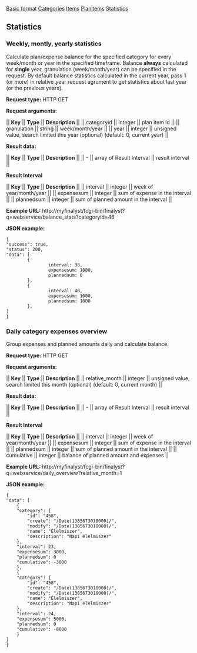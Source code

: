 <a class="apilink" href="webserviceapi.html">Basic format</a>
<a class="apilink" href="categoryapi.html">Categories</a>
<a class="apilink" href="itemapi.html">Items</a>
<a class="apilink" href="planitemapi.html">Planitems</a>
<a class="apilink" href="statisticsapi.html">Statistics</a>

## Statistics

### Weekly, montly, yearly statistics

Calculate plan/expense balance for the specified category for every
week/month or year in the specified timeframe. Balance **always** calculated for
**single** year, granulation (week/month/year) can be specified in the request.
By default balance statistics calculated in the current year, pass 1 (or more)
in relative_year request agrument to get statistics about last year
(or the previous years).

**Request type:** HTTP GET

**Request arguments:**

|| **Key**       || **Type**     || **Description**                                                                ||
|| categoryid    || integer      || plan item id                                                                   ||
|| granulation   || string       || week/month/year                                                                ||
|| year          || integer      || unsigned value, search limited this year (optional) (default: 0, current year) ||

**Result data:**

|| **Key**      || **Type**                  || **Description**       ||
|| -            || array of Result Interval  || result interval       ||

**Result Interval**

|| **Key**      || **Type** || **Description**                       ||
|| interval     || integer  || week of year/month/year               ||
|| expensesum   || integer  || sum of expense in the interval        ||
|| plannedsum   || integer  || sum of planned amount in the interval ||

**Example URL:**
http://myfinalyst/fcgi-bin/finalyst?q=webservice/balance_stats?categoryid=46

**JSON example:**

    {
	"success": true,
	"status": 200,
	"data": [
            {
                    interval: 38,
                    expensesum: 1000,
                    plannedsum: 0
            },
            {
                    interval: 40,
                    expensesum: 1000,
                    plannedsum: 1000
            },
	]
    }

### Daily category expenses overview

Group expenses and planned amounts daily and calculate balance.

**Request type:** HTTP GET

**Request arguments:**

|| **Key**        || **Type**     || **Description**                                                                  ||
|| relative_month || integer      || unsigned value, search limited this month (optional) (default: 0, current month) ||

**Result data:**

|| **Key**      || **Type**                  || **Description**       ||
|| -            || array of Result Interval  || result interval       ||

**Result Interval**

|| **Key**      || **Type** || **Description**                        ||
|| interval     || integer  || week of year/month/year                ||
|| expensesum   || integer  || sum of expense in the interval         ||
|| plannedsum   || integer  || sum of planned amount in the interval  ||
|| cumulative   || integer  || balance of planned amount and expenses ||

**Example URL:**
http://myfinalyst/fcgi-bin/finalyst?q=webservice/daily_overview?relative_month=1

**JSON example:**

    {
	"data": [
	    {
		"category": {
			"id": "458",
			"create": "/Date(1385673018000)/",
			"modify": "/Date(1385673018000)/",
			"name": "Élelmiszer",
			"description": "Napi élelmiszer"
		},
		"interval": 23,
		"expensesum": 3000,
		"plannedsum": 0
		"cumulative": -3000
	    },
	    {
		"category": {
			"id": "458",
			"create": "/Date(1385673018000)/",
			"modify": "/Date(1385673018000)/",
			"name": "Élelmiszer",
			"description": "Napi élelmiszer"
		},
		"interval": 24,
		"expensesum": 5000,
		"plannedsum": 0
		"cumulative": -8000
	    }
	]
    }
